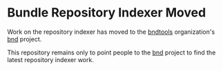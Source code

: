 Bundle Repository Indexer Moved
============

Work on the repository indexer has moved to the [bndtools](https://github.com/bndtools)
organization's [bnd](https://github.com/bndtools/bnd) project.

This repository remains only to point people to the [bnd](https://github.com/bndtools/bnd)
project to find the latest repository indexer work.
